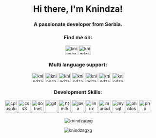 <h1 align="center">Hi there, I'm Knindza!</h1>
<h3 align="center">A passionate developer from Serbia.</h3>

<h3 align="center">Find me on:</h3>
<p align="center"><a href="https://twitter.com/knindzagxg" target="blank"><img align="center" src="https://cdn.jsdelivr.net/npm/simple-icons@3.0.1/icons/twitter.svg" alt="knindzagxg" height="30" width="40" /></a>
<a href="https://www.youtube.com/c/knindzagxg" target="blank"><img align="center" src="https://cdn.jsdelivr.net/npm/simple-icons@3.0.1/icons/youtube.svg" alt="knindzagxg" height="30" width="40" /></a></p>

<h3 align="center">Multi language support:</h3>
<p align="center"><a href="#" target="blank"><img align="center" src="https://www.flaticon.com/svg/static/icons/svg/202/202951.svg" alt="knindzagxg" height="30" width="40" /></a>
<a href="#" target="blank"><img align="center" src="https://www.flaticon.com/svg/static/icons/svg/203/203068.svg" alt="knindzagxg" height="30" width="40" /></a>
<a href="#" target="blank"><img align="center" src="https://www.flaticon.com/svg/static/icons/svg/202/202969.svg" alt="knindzagxg" height="30" width="40" /></a>
<a href="#" target="blank"><img align="center" src="https://www.flaticon.com/svg/static/icons/svg/203/203099.svg" alt="knindzagxg" height="30" width="40" /></a>
<a href="#" target="blank"><img align="center" src="https://www.flaticon.com/svg/static/icons/svg/202/202990.svg" alt="knindzagxg" height="30" width="40" /></a>
<a href="#" target="blank"><img align="center" src="https://www.flaticon.com/svg/static/icons/svg/202/202878.svg" alt="knindzagxg" height="30" width="40" /></a>
<a href="#" target="blank"><img align="center" src="https://www.flaticon.com/svg/static/icons/svg/202/202871.svg" alt="knindzagxg" height="30" width="40" /></a>
</p>

<h3 align="center">Development Skills:</h3>
<p align="center"> <a href="https://www.w3schools.com/cpp/" target="_blank"> <img src="https://devicons.github.io/devicon/devicon.git/icons/cplusplus/cplusplus-original.svg" alt="cplusplus" width="40" height="40"/> </a> <a href="https://www.w3schools.com/css/" target="_blank"> <img src="https://devicons.github.io/devicon/devicon.git/icons/css3/css3-original-wordmark.svg" alt="css3" width="40" height="40"/> </a> <a href="https://dotnet.microsoft.com/" target="_blank"> <img src="https://devicons.github.io/devicon/devicon.git/icons/dot-net/dot-net-original-wordmark.svg" alt="dotnet" width="40" height="40"/> </a> <a href="https://git-scm.com/" target="_blank"> <img src="https://www.vectorlogo.zone/logos/git-scm/git-scm-icon.svg" alt="git" width="40" height="40"/> </a> <a href="https://www.w3.org/html/" target="_blank"> <img src="https://devicons.github.io/devicon/devicon.git/icons/html5/html5-original-wordmark.svg" alt="html5" width="40" height="40"/> </a> <a href="https://www.java.com" target="_blank"> <img src="https://devicons.github.io/devicon/devicon.git/icons/java/java-original-wordmark.svg" alt="java" width="40" height="40"/> </a> <a href="https://www.linux.org/" target="_blank"> <img src="https://devicons.github.io/devicon/devicon.git/icons/linux/linux-original.svg" alt="linux" width="40" height="40"/> </a> <a href="https://mariadb.org/" target="_blank"> <img src="https://www.vectorlogo.zone/logos/mariadb/mariadb-icon.svg" alt="mariadb" width="40" height="40"/> </a> <a href="https://www.mysql.com/" target="_blank"> <img src="https://devicons.github.io/devicon/devicon.git/icons/mysql/mysql-original-wordmark.svg" alt="mysql" width="40" height="40"/> </a> <a href="https://www.photoshop.com/en" target="_blank"> <img src="https://devicons.github.io/devicon/devicon.git/icons/photoshop/photoshop-plain.svg" alt="photoshop" width="40" height="40"/> </a> <a href="https://www.php.net" target="_blank"> <img src="https://devicons.github.io/devicon/devicon.git/icons/php/php-original.svg" alt="php" width="40" height="40"/> </a> </p>

<p align="center">&nbsp;<img align="center" src="https://github-readme-stats.vercel.app/api?username=knindzagxg&show_icons=true" alt="knindzagxg" /></p>
<p align="center"> <img src="https://komarev.com/ghpvc/?username=knindzagxg" alt="knindzagxg" /> </p>
